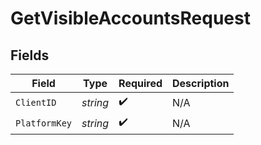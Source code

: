 # GetVisibleAccountsRequest


## Fields

| Field              | Type               | Required           | Description        |
| ------------------ | ------------------ | ------------------ | ------------------ |
| `ClientID`         | *string*           | :heavy_check_mark: | N/A                |
| `PlatformKey`      | *string*           | :heavy_check_mark: | N/A                |